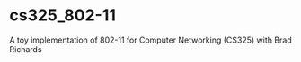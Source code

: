 cs325_802-11
============
A toy implementation of 802-11 for Computer Networking (CS325) with Brad Richards

